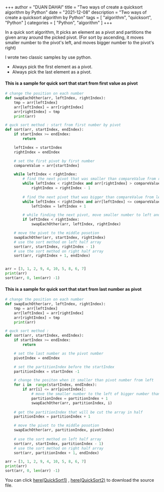 +++
author = "DUAN DAHAI"
title = "Two ways of create a quicksort algorithm by Python"
date = "2021-12-08"
description = "Two ways of create a quicksort algorithm by Python"
tags = [
    "algorithm",
    "quicksort",
    "Python"
]
categories = [
    "Python",
    "algorithm"
]
+++

In a quick sort algorithm, 
It picks an element as a pivot and partitions the given array around the picked pivot. (For sort by ascending, it moves smaller number to the pivot's left, and moves bigger number to the pivot's right)

I wrote two classic samples by use python.
- Always pick the first element as a pivot.
- Always pick the last element as a pivot.


#### This is a sample for quick sort that start from first value as pivot
```PYTHON
# change the position on each number
def swapEachOther(arr, leftIndex, rightIndex):
    tmp = arr[leftIndex]
    arr[leftIndex] = arr[rightIndex]
    arr[rightIndex] = tmp
    print(arr)

# quck sort method : start from first number by pivot
def sort(arr, startIndex, endIndex):
    if startIndex >= endIndex:
        return

    leftIndex = startIndex
    rightIndex = endIndex

    # set the first pivot by first number
    compareValue = arr[startIndex]

    while leftIndex < rightIndex:
        # find the next pivot that was smaller than compareValue from right
        while leftIndex < rightIndex and arr[rightIndex] > compareValue:
            rightIndex = rightIndex - 1
        
        # find the next pivot that was bigger than compareValue from left
        while leftIndex < rightIndex and arr[leftIndex] <= compareValue:
            leftIndex = leftIndex + 1

        # while finding the next pivot, move smaller number to left and move bigger number to right
        if leftIndex < rightIndex:
            swapEachOther(arr, leftIndex, rightIndex)

    # move the pivot to the middle posotion
    swapEachOther(arr, startIndex, rightIndex)
    # use the sort method on left half array
    sort(arr, startIndex, rightIndex - 1)
    # use the sort method on right half array
    sort(arr, rightIndex + 1, endIndex)


arr = [3, 1, 2, 9, 4, 10, 5, 8, 6, 7]
print(arr)
sort(arr, 0, len(arr) -1)
```

#### This is a sample for quick sort that start from last number as pivot

```PYTHON
# change the position on each number
def swapEachOther(arr, leftIndex, rightIndex):
    tmp = arr[leftIndex]
    arr[leftIndex] = arr[rightIndex]
    arr[rightIndex] = tmp
    print(arr)

# quck sort method : 
def sort(arr, startIndex, endIndex):
    if startIndex >= endIndex:
        return

    # set the last number as the pivot number
    pivotIndex = endIndex

    # set the partitionIndex before the startIndex
    partitionIndex = startIndex -1

    # change the positon when it smaller than pivot number from left
    for i in  range(startIndex, endIndex):
        if arr[i] <= arr[pivotIndex]:
            # move the smaller number to the left of bigger number than pivot
            partitionIndex = partitionIndex + 1
            swapEachOther(arr, partitionIndex, i)
    
    # get the partitionIndex that will be cut the array in half
    partitionIndex = partitionIndex + 1

    # move the pivot to the middle posotion
    swapEachOther(arr, partitionIndex, pivotIndex)
    
    # use the sort method on left half array
    sort(arr, startIndex, partitionIndex - 1)
    # use the sort method on right half array
    sort(arr, partitionIndex + 1, endIndex)

arr = [3, 1, 2, 9, 4, 10, 5, 8, 6, 7]
print(arr)
sort(arr, 0, len(arr) -1)
```

You can click 
<a href="/media/en/20211208-QuickSort1.py" >here(QuickSort1)</a>
, 
<a href="/media/en/20211208-QuickSort2.py" >here(QuickSort2)</a>
to download the source file.
